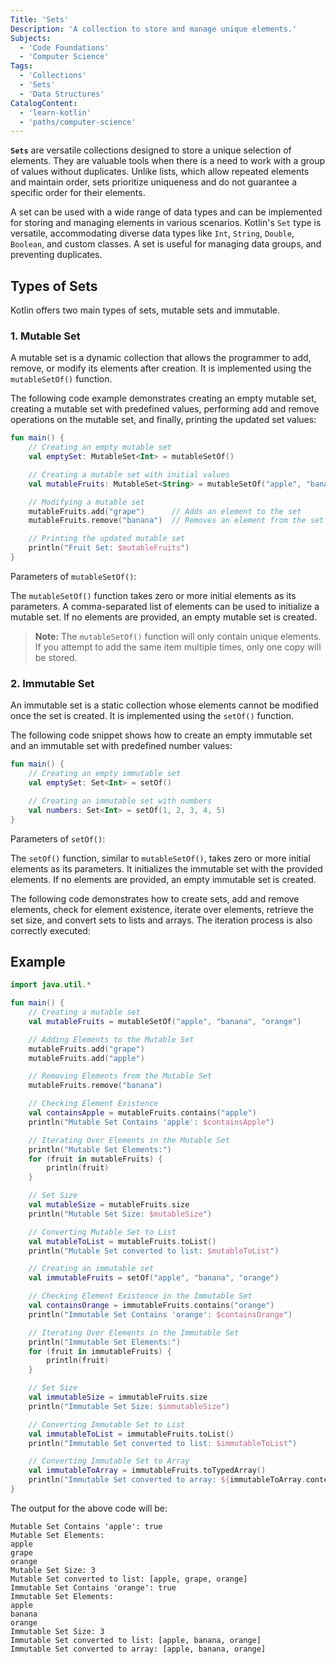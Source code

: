 ```yaml
---
Title: 'Sets'
Description: 'A collection to store and manage unique elements.'
Subjects:
  - 'Code Foundations'
  - 'Computer Science'
Tags:
  - 'Collections'
  - 'Sets'
  - 'Data Structures'
CatalogContent:
  - 'learn-kotlin'
  - 'paths/computer-science'
---
```


**`Sets`** are versatile collections designed to store a unique selection of elements. They are valuable tools when there is a need to work with a group of values without duplicates. Unlike lists, which allow repeated elements and maintain order, sets prioritize uniqueness and do not guarantee a specific order for their elements.

A set can be used with a wide range of data types and can be implemented for storing and managing elements in various scenarios. Kotlin's `Set` type is versatile, accommodating diverse data types like `Int`, `String`, `Double`, `Boolean`, and custom classes. A set is useful for managing data groups, and preventing duplicates.

## Types of Sets

Kotlin offers two main types of sets, mutable sets and immutable.

### 1. Mutable Set

A mutable set is a dynamic collection that allows the programmer to add, remove, or modify its elements after creation. It is implemented using the `mutableSetOf()` function.

The following code example demonstrates creating an empty mutable set, creating a mutable set with predefined values, performing add and remove operations on the mutable set, and finally, printing the updated set values:

```kotlin
fun main() {
    // Creating an empty mutable set
    val emptySet: MutableSet<Int> = mutableSetOf()

    // Creating a mutable set with initial values
    val mutableFruits: MutableSet<String> = mutableSetOf("apple", "banana", "orange")

    // Modifying a mutable set
    mutableFruits.add("grape")      // Adds an element to the set
    mutableFruits.remove("banana")  // Removes an element from the set

    // Printing the updated mutable set
    println("Fruit Set: $mutableFruits")
}
```

Parameters of `mutableSetOf()`:

The `mutableSetOf()` function takes zero or more initial elements as its parameters. A comma-separated list of elements can be used to initialize a mutable set. If no elements are provided, an empty mutable set is created.

> **Note:** The `mutableSetOf()` function will only contain unique elements. If you attempt to add the same item multiple times, only one copy will be stored.

### 2. Immutable Set

An immutable set is a static collection whose elements cannot be modified once the set is created. It is implemented using the `setOf()` function.

The following code snippet shows how to create an empty immutable set and an immutable set with predefined number values:

```kotlin
fun main() {
    // Creating an empty immutable set
    val emptySet: Set<Int> = setOf()

    // Creating an immutable set with numbers
    val numbers: Set<Int> = setOf(1, 2, 3, 4, 5)
}
```

Parameters of `setOf()`:

The `setOf()` function, similar to `mutableSetOf()`, takes zero or more initial elements as its parameters.
It initializes the immutable set with the provided elements. If no elements are provided, an empty immutable set is created.

The following code demonstrates how to create sets, add and remove elements, check for element existence, iterate over elements, retrieve the set size, and convert sets to lists and arrays. The iteration process is also correctly executed:

## Example

```kotlin
import java.util.*

fun main() {
    // Creating a mutable set
    val mutableFruits = mutableSetOf("apple", "banana", "orange")

    // Adding Elements to the Mutable Set
    mutableFruits.add("grape")
    mutableFruits.add("apple")

    // Removing Elements from the Mutable Set
    mutableFruits.remove("banana")

    // Checking Element Existence
    val containsApple = mutableFruits.contains("apple")
    println("Mutable Set Contains 'apple': $containsApple")

    // Iterating Over Elements in the Mutable Set
    println("Mutable Set Elements:")
    for (fruit in mutableFruits) {
        println(fruit)
    }

    // Set Size
    val mutableSize = mutableFruits.size
    println("Mutable Set Size: $mutableSize")

    // Converting Mutable Set to List
    val mutableToList = mutableFruits.toList()
    println("Mutable Set converted to list: $mutableToList")

    // Creating an immutable set
    val immutableFruits = setOf("apple", "banana", "orange")

    // Checking Element Existence in the Immutable Set
    val containsOrange = immutableFruits.contains("orange")
    println("Immutable Set Contains 'orange': $containsOrange")

    // Iterating Over Elements in the Immutable Set
    println("Immutable Set Elements:")
    for (fruit in immutableFruits) {
        println(fruit)
    }

    // Set Size
    val immutableSize = immutableFruits.size
    println("Immutable Set Size: $immutableSize")

    // Converting Immutable Set to List
    val immutableToList = immutableFruits.toList()
    println("Immutable Set converted to list: $immutableToList")

    // Converting Immutable Set to Array
    val immutableToArray = immutableFruits.toTypedArray()
    println("Immutable Set converted to array: ${immutableToArray.contentToString()}")
}

```

The output for the above code will be:

```shell
Mutable Set Contains 'apple': true
Mutable Set Elements:
apple
grape
orange
Mutable Set Size: 3
Mutable Set converted to list: [apple, grape, orange]
Immutable Set Contains 'orange': true
Immutable Set Elements:
apple
banana
orange
Immutable Set Size: 3
Immutable Set converted to list: [apple, banana, orange]
Immutable Set converted to array: [apple, banana, orange]
```

